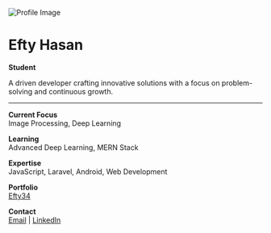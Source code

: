 ![Profile Image](https://i.pinimg.com/originals/60/fe/9f/60fe9f6abc5750938b5bb0464210ab58.gif)

# Efty Hasan

**Student**

A driven developer crafting innovative solutions with a focus on problem-solving and continuous growth.

---

**Current Focus**  
Image Processing, Deep Learning

**Learning**  
Advanced Deep Learning, MERN Stack

**Expertise**  
JavaScript, Laravel, Android, Web Development

**Portfolio**  
[Efty34](https://efty34.github.io/Portfolio34/)

**Contact**  
[Email](mailto:efty17.hasan@gmail.com) | [LinkedIn](https://linkedin.com/in/yourprofile)
